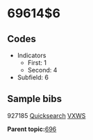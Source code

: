# 69614$6

## Codes

-   Indicators
    -   First: 1
    -   Second: 4
-   Subfield: 6

## Sample bibs

927185 [Quicksearch](https://search.library.yale.edu/catalog/927185) [VXWS](http://prodorbis.library.yale.edu:7014/vxws/GetHoldingsService?bibId=927185)

**Parent topic:**[696](../../tags/696/696.md)

